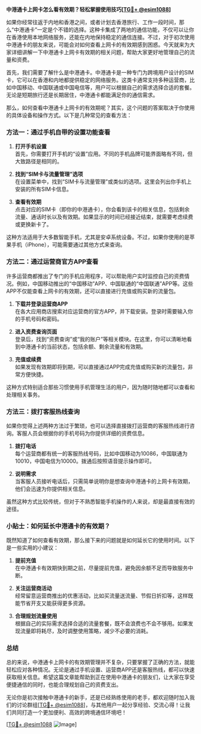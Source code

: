 **中港通卡上网卡怎么看有效期？轻松掌握使用技巧[[TG💪+ @esim1088](https://t.me/s/esim1088)]**

如果你经常往返于内地和香港之间，或者计划去香港旅行、工作一段时间，那么“中港通卡”一定是个不错的选择。这种卡集成了两地的通信功能，不仅可以让你在香港使用本地网络服务，还能在内地保持稳定的通信连接。不过，对于初次使用中港通卡的朋友来说，可能会对如何查看上网卡的有效期感到困惑。今天就来为大家详细讲解一下中港通卡上网卡有效期的相关问题，帮助大家更好地管理自己的流量和资费。

首先，我们需要了解什么是中港通卡。中港通卡是一种专门为跨境用户设计的SIM卡，它可以在香港和内地都提供稳定的网络服务。这类卡通常支持多种运营商，比如中国移动、中国联通或中国电信等，用户可以根据自己的需求选择合适的套餐。无论是短期旅行还是长期居住，中港通卡都能满足你的通信需求。

那么，如何查看中港通卡上网卡的有效期呢？其实，这个问题的答案取决于你使用的具体设备和操作方式。以下是几种常见的查看方法：

### 方法一：通过手机自带的设置功能查看

1. **打开手机设置**  
   首先，你需要打开手机的“设置”应用。不同的手机品牌可能界面略有不同，但大致路径是相同的。

2. **找到“SIM卡与流量管理”选项**  
   在设置菜单中，找到“SIM卡与流量管理”或类似的选项。这里会列出你手机上安装的所有SIM卡信息。

3. **查看有效期**  
   点击对应的SIM卡（即你的中港通卡），你会看到该卡的相关信息，包括剩余流量、通话时长以及有效期。如果显示的时间已经接近结束，就需要考虑续费或更换新卡了。

这种方法适用于大多数智能手机，尤其是安卓系统设备。不过，如果你使用的是苹果手机（iPhone），可能需要通过其他方式来查询。

### 方法二：通过运营商官方APP查看

许多运营商都推出了专门的手机应用程序，可以帮助用户实时监控自己的资费情况。例如，中国移动推出的“中国移动”APP、中国联通的“中国联通”APP等。这些APP不仅能查看上网卡的有效期，还可以直接进行充值或购买新的流量包。

1. **下载并登录运营商APP**  
   在各大应用商店搜索对应运营商的官方APP，并下载安装。登录时需要输入你的手机号码和密码。

2. **进入资费查询页面**  
   登录后，找到“资费查询”或“我的账户”等相关模块。在这里，你可以清晰地看到中港通卡的当前状态，包括余额、剩余流量和有效期。

3. **充值或续费**  
   如果发现有效期即将到期，可以直接通过APP完成充值或购买新的流量包，非常方便快捷。

这种方式特别适合那些习惯使用手机管理生活的用户，因为随时随地都可以查看和处理相关事务。

### 方法三：拨打客服热线查询

如果你觉得上述两种方法过于繁琐，也可以选择直接拨打运营商的客服热线进行咨询。客服人员会根据你的手机号码为你提供详细的资费信息。

1. **拨打电话**  
   每个运营商都有统一的客服热线号码，比如中国移动为10086，中国联通为10010，中国电信为10000。拨通后按照语音提示操作即可。

2. **说明需求**  
   当客服人员接听电话后，只需简单说明你是想查询中港通卡的上网卡有效期，他们会迅速为你提供相关信息。

虽然这种方式比较传统，但对于不熟悉智能手机操作的人来说，却是最直接有效的途径。

### 小贴士：如何延长中港通卡的有效期？

既然知道了如何查看有效期，那么接下来的问题就是如何延长它的使用时间。以下是一些实用的小建议：

1. **提前充值**  
   在中港通卡有效期快到期之前，尽量提前充值，避免因余额不足而导致服务中断。

2. **关注运营商活动**  
   经常留意运营商推出的优惠活动，比如买流量送流量、节假日折扣等，这样既能节省开支又能获得更多资源。

3. **合理规划流量使用**  
   根据自己的实际需求选择合适的流量套餐，既不会浪费也不会不够用。如果发现流量即将耗尽，及时调整使用策略，减少不必要的消耗。

### 总结

总的来说，中港通卡上网卡的有效期管理并不复杂，只要掌握了正确的方法，就能轻松应对各种情况。无论是通过手机设置、运营商APP还是客服热线，都可以快速获取相关信息。希望这篇文章能帮助到正在使用中港通卡的朋友们，让大家在享受便捷通信的同时，也能合理规划自己的资费支出。

无论你是初次接触中港通卡的新手，还是已经熟练使用的老手，都欢迎随时加入我们的讨论群组[[TG💪+ @esim1088](https://t.me/s/esim1088)]，与其他用户一起分享经验、交流心得！让我们共同打造一个更加便利、高效的跨境通信环境吧！

[[TG💪+ @esim1088](https://t.me/s/esim1088) ![Image](https://i.postimg.cc/4NQfJmqS/Snipaste-2025-05-13-00-14-12.png)]